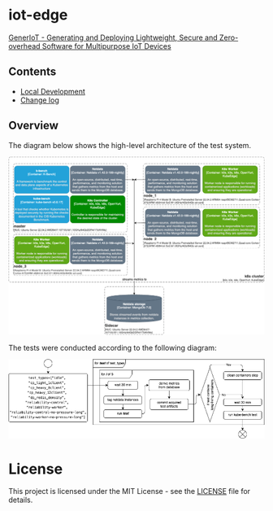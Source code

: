 # iot-edge
[GenerIoT - Generating and Deploying Lightweight, Secure and Zero-overhead Software for Multipurpose IoT Devices](https://itea4.org/project/generiot.html)

## Contents
* [Local Development](./LOCAL-DEV.md)
* [Change log](./CHANGE-LOG.md)

## Overview
The diagram below shows the high-level architecture of the test system.  

![deployment](src/diagrams/deployment_diagram_v3.png)

The tests were conducted according to the following diagram:


![test](src/diagrams/test_flow-v3.png)

# License
This project is licensed under the MIT License - see the [LICENSE](./LICENSE) file for details.

